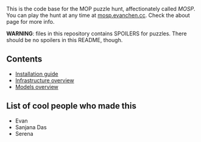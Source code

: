 This is the code base for the MOP puzzle hunt, affectionately called *MOSP*.
You can play the hunt at any time at [mosp.evanchen.cc](https://mosp.evanchen.cc).
Check the about page for more info.

**WARNING**: files in this repository contains SPOILERS for puzzles.
There should be no spoilers in this README, though.

## Contents

- [Installation guide](docs/INSTALL.mkd)
- [Infrastructure overview](docs/INFRASTRUCTURE.mkd)
- [Models overview](docs/MODELS.mkd)

## List of cool people who made this

- Evan
- Sanjana Das
- Serena
